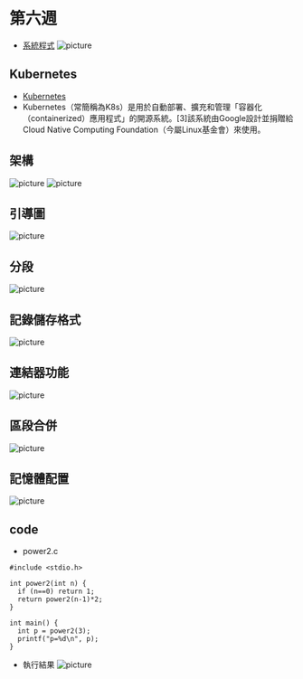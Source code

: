 # 第六週
* [系統程式](https://www.slideshare.net/ccckmit/1-73472884)
![picture](https://github.com/www-abcdefg/sp109b/blob/main/pic/%E7%AC%AC%E5%85%AD%E9%80%B1%E5%9C%96%E7%89%87%E4%B8%80.png)
## Kubernetes
* [Kubernetes](https://zh.wikipedia.org/wiki/Kubernetes)
* Kubernetes（常簡稱為K8s）是用於自動部署、擴充和管理「容器化（containerized）應用程式」的開源系統。[3]該系統由Google設計並捐贈給Cloud Native Computing Foundation（今屬Linux基金會）來使用。
## 架構
![picture](https://github.com/www-abcdefg/sp109b/blob/main/pic/%E7%AC%AC%E5%85%AD%E9%80%B1/%E7%AC%AC%E5%85%AD%E9%80%B1%E5%9C%96%E7%89%87%E4%B8%80.png)
![picture](https://github.com/www-abcdefg/sp109b/blob/main/pic/%E7%AC%AC%E5%85%AD%E9%80%B1/%E7%AC%AC%E5%85%AD%E9%80%B1%E5%9C%96%E7%89%87%E4%BA%8C.png)
## 引導圖
![picture](https://github.com/www-abcdefg/sp109b/blob/main/pic/%E7%AC%AC%E5%85%AD%E9%80%B1/%E7%AC%AC%E5%85%AD%E9%80%B1%E5%9C%96%E7%89%87%E4%B8%89%20%E5%BC%95%E5%B0%8E%E5%9C%96.png)
## 分段
![picture](https://github.com/www-abcdefg/sp109b/blob/main/pic/%E7%AC%AC%E5%85%AD%E9%80%B1/6%E5%91%A8%E5%9C%96%E7%89%87%E5%9B%9B%20%E5%88%86%E6%AE%B5.png)
## 記錄儲存格式
![picture](https://github.com/www-abcdefg/sp109b/blob/main/pic/%E7%AC%AC%E5%85%AD%E9%80%B1/%E7%AC%AC%E5%85%AD%E9%80%B1%E7%AC%AC%E5%9C%96%E4%BA%94%20%E6%A0%BC%E5%BC%8F.png)
## 連結器功能
![picture](https://github.com/www-abcdefg/sp109b/blob/main/pic/%E7%AC%AC%E5%85%AD%E9%80%B1/6%E5%91%A8%E5%9C%96%E7%89%87%E5%85%AD%20%E9%80%A3%E7%B5%90%E5%99%A8%E5%8A%9F%E8%83%BD.png)
## 區段合併
![picture](https://github.com/www-abcdefg/sp109b/blob/main/pic/%E7%AC%AC%E5%85%AD%E9%80%B1/%E7%AC%AC%E5%85%AD%E9%80%B1%E5%9C%96%E4%B8%83%20%E5%8D%80%E6%AE%B5.png)
## 記憶體配置
![picture](https://github.com/www-abcdefg/sp109b/blob/main/pic/%E7%AC%AC%E5%85%AD%E9%80%B1/%E7%AC%AC%E5%85%AD%E9%80%B1%E5%9C%96%E5%85%AB.png)
## code
* power2.c
```
#include <stdio.h>

int power2(int n) {
  if (n==0) return 1;
  return power2(n-1)*2;
}

int main() {
  int p = power2(3);
  printf("p=%d\n", p);
}
```
* 執行結果
![picture](https://github.com/www-abcdefg/sp109b/blob/main/pic/%E7%AC%AC%E5%85%AD%E9%80%B1/%E7%AC%AC%E5%85%AD%E9%80%B1code%E5%9C%961.png)